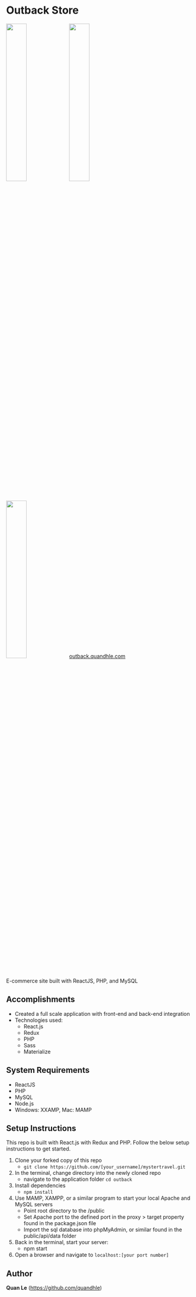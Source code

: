 # Outback Store
<img src="https://readme-screenshots.s3-us-west-1.amazonaws.com/outback1.png" width="33%" height="auto"> <img src="https://readme-screenshots.s3-us-west-1.amazonaws.com/outback2.png" width="33%" height="auto"> <img src="https://readme-screenshots.s3-us-west-1.amazonaws.com/outback3.png" width="33%" height="auto">
<a href="https://outback.quandhle.com/">outback.quandhle.com</a>
<br>E-commerce site built with ReactJS, PHP, and MySQL

## Accomplishments
- Created a full scale application with front-end and back-end integration
- Technologies used:
   - React.js
   - Redux
   - PHP
   - Sass
   - Materialize
   
## System Requirements
- ReactJS
- PHP
- MySQL
- Node.js
- Windows: XXAMP, Mac: MAMP

## Setup Instructions
This repo is built with React.js with Redux and PHP. Follow the below setup instructions to get started.
  1. Clone your forked copy of this repo
     - `git clone https://github.com/[your_username]/mystertravel.git`
  2. In the terminal, change directory into the newly cloned repo
     - navigate to the application folder `cd outback`
  3. Install dependencies
     - `npm install`
  4. Use MAMP, XAMPP, or a similar program to start your local Apache and MySQL servers
     - Point root directory to the /public
     - Set Apache port to the defined port in the proxy > target property found in the package.json file
     - Import the sql database into phpMyAdmin, or similar found in the public/api/data folder
  5. Back in the terminal, start your server:
     - npm start
  6. Open a browser and navigate to `localhost:[your port number]`

## Author
**Quan Le** (https://github.com/quandhle)
